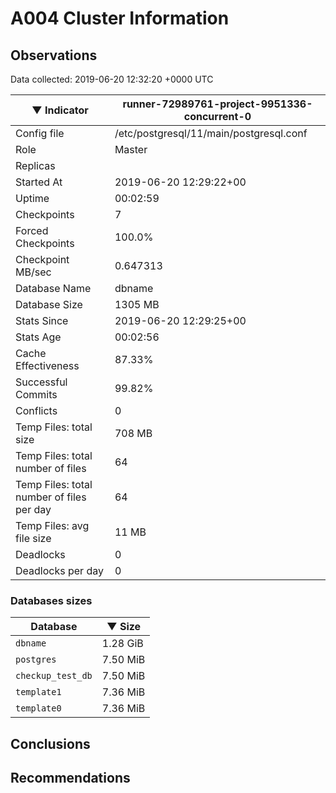 # A004 Cluster Information #

## Observations ##
Data collected: 2019-06-20 12:32:20 +0000 UTC  

|&#9660;&nbsp;Indicator | runner-72989761-project-9951336-concurrent-0 |
|--------|-------|
|Config file |/etc/postgresql/11/main/postgresql.conf|
|Role |Master|
|Replicas ||
|Started At |2019-06-20&nbsp;12:29:22+00|
|Uptime |00:02:59|
|Checkpoints |7|
|Forced Checkpoints |100.0%|
|Checkpoint MB/sec |0.647313|
|Database Name |dbname|
|Database Size |1305&nbsp;MB|
|Stats Since |2019-06-20&nbsp;12:29:25+00|
|Stats Age |00:02:56|
|Cache Effectiveness |87.33%|
|Successful Commits |99.82%|
|Conflicts |0|
|Temp Files: total size |708&nbsp;MB|
|Temp Files: total number of files |64|
|Temp Files: total number of files per day |64|
|Temp Files: avg file size |11&nbsp;MB|
|Deadlocks |0|
|Deadlocks per day |0|


### Databases sizes ###

| Database | &#9660;&nbsp;Size |
|----------|--------|
| `dbname` | 1.28&nbsp;GiB |
| `postgres` | 7.50&nbsp;MiB |
| `checkup_test_db` | 7.50&nbsp;MiB |
| `template1` | 7.36&nbsp;MiB |
| `template0` | 7.36&nbsp;MiB |


## Conclusions ##


## Recommendations ##

